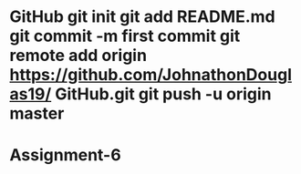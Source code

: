 # GitHub git init git add README.md git commit -m first commit git remote add origin https://github.com/JohnathonDouglas19/ GitHub.git git push -u origin master
# Assignment-6
